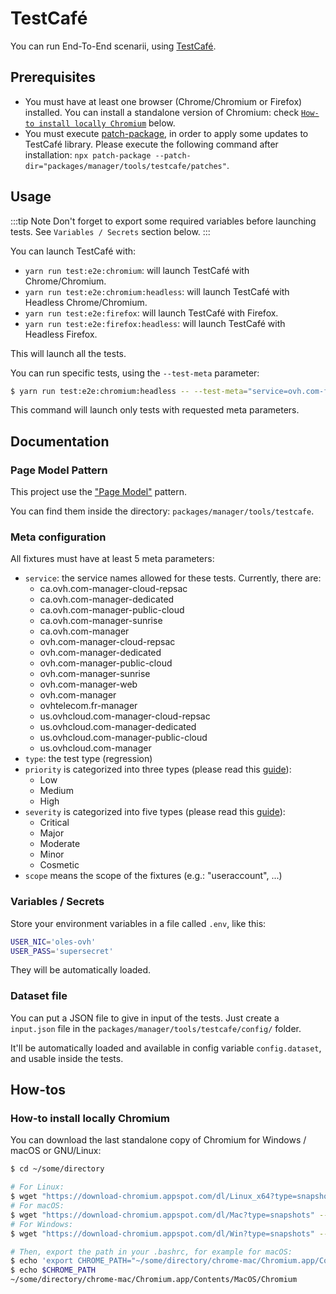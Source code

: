 # TestCafé

You can run End-To-End scenarii, using [TestCafé](https://devexpress.github.io/testcafe/).

## Prerequisites

- You must have at least one browser (Chrome/Chromium or Firefox) installed. You can install a standalone version of Chromium: check [`How-to install locally Chromium`](#how-to-install-locally-chromium) below.
- You must execute [patch-package](https://github.com/ds300/patch-package), in order to apply some updates to TestCafé library. Please execute the following command after installation: `npx patch-package --patch-dir="packages/manager/tools/testcafe/patches"`.

## Usage

:::tip Note
Don't forget to export some required variables before launching tests. See `Variables / Secrets` section below.
:::

You can launch TestCafé with:

- `yarn run test:e2e:chromium`: will launch TestCafé with Chrome/Chromium.
- `yarn run test:e2e:chromium:headless`: will launch TestCafé with Headless Chrome/Chromium.
- `yarn run test:e2e:firefox`: will launch TestCafé with Firefox.
- `yarn run test:e2e:firefox:headless`: will launch TestCafé with Headless Firefox.

This will launch all the tests.

You can run specific tests, using the `--test-meta` parameter:

```bash
$ yarn run test:e2e:chromium:headless -- --test-meta="service=ovh.com-fr-manager,severity=critical,priority=high,type=regression"
```

This command will launch only tests with requested meta parameters.

## Documentation

### Page Model Pattern

This project use the ["Page Model"](https://devexpress.github.io/testcafe/documentation/recipes/extract-reusable-test-code/use-page-model.html) pattern.

You can find them inside the directory: `packages/manager/tools/testcafe`.

### Meta configuration

All fixtures must have at least 5 meta parameters:

- `service`: the service names allowed for these tests. Currently, there are:
  - ca.ovh.com-manager-cloud-repsac
  - ca.ovh.com-manager-dedicated
  - ca.ovh.com-manager-public-cloud
  - ca.ovh.com-manager-sunrise
  - ca.ovh.com-manager
  - ovh.com-manager-cloud-repsac
  - ovh.com-manager-dedicated
  - ovh.com-manager-public-cloud
  - ovh.com-manager-sunrise
  - ovh.com-manager-web
  - ovh.com-manager
  - ovhtelecom.fr-manager
  - us.ovhcloud.com-manager-cloud-repsac
  - us.ovhcloud.com-manager-dedicated
  - us.ovhcloud.com-manager-public-cloud
  - us.ovhcloud.com-manager
- `type`: the test type (regression)
- `priority` is categorized into three types (please read this [guide](https://www.utest.com/articles/severity-priority-in-testing-introduction-differences)):
  - Low
  - Medium
  - High
- `severity` is categorized into five types (please read this [guide](https://www.utest.com/articles/severity-priority-in-testing-introduction-differences)):
  - Critical
  - Major
  - Moderate
  - Minor
  - Cosmetic
- `scope` means the scope of the fixtures (e.g.: "useraccount", ...)

### Variables / Secrets

Store your environment variables in a file called `.env`, like this:

```bash
USER_NIC='oles-ovh'
USER_PASS='supersecret'
```

They will be automatically loaded.

### Dataset file

You can put a JSON file to give in input of the tests. Just create a `input.json` file in the `packages/manager/tools/testcafe/config/` folder.

It'll be automatically loaded and available in config variable `config.dataset`, and usable inside the tests.

## How-tos

### How-to install locally Chromium

You can download the last standalone copy of Chromium for Windows / macOS or GNU/Linux:

```bash
$ cd ~/some/directory

# For Linux:
$ wget "https://download-chromium.appspot.com/dl/Linux_x64?type=snapshots" --no-check-certificate -q -O chrome.zip && unzip chrome.zip
# For macOS:
$ wget "https://download-chromium.appspot.com/dl/Mac?type=snapshots" --no-check-certificate -q -O chrome.zip && unzip chrome.zip
# For Windows:
$ wget "https://download-chromium.appspot.com/dl/Win?type=snapshots" --no-check-certificate -q -O chrome.zip && unzip chrome.zip

# Then, export the path in your .bashrc, for example for macOS:
$ echo 'export CHROME_PATH="~/some/directory/chrome-mac/Chromium.app/Contents/MacOS/Chromium"' >> ~/.bashrc
$ echo $CHROME_PATH
~/some/directory/chrome-mac/Chromium.app/Contents/MacOS/Chromium
```
